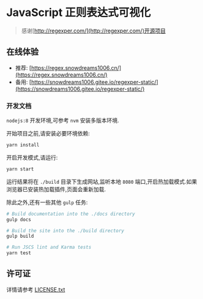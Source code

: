 # JavaScript 正则表达式可视化

> 感谢[http://regexper.com/](http://regexper.com/)开源项目

## 在线体验

- 推荐: [https://regex.snowdreams1006.cn/](https://regex.snowdreams1006.cn/)
- 备用: [https://snowdreams1006.gitee.io/regexper-static/](https://snowdreams1006.gitee.io/regexper-static/)

### 开发文档

`nodejs:8` 开发环境,可参考 `nvm` 安装多版本环境.

开始项目之前,请安装必要环境依赖:

```bash
yarn install
```

开启开发模式,请运行:

```bash
yarn start
```

运行结果将在 `./build` 目录下生成网站,监听本地 `8080` 端口,开启热加载模式.如果浏览器已安装热加载插件,页面会重新加载.

除此之外,还有一些其他 `gulp` 任务:

```bash
# Build documentation into the ./docs directory
gulp docs 

# Build the site into the ./build directory
gulp build 

# Run JSCS lint and Karma tests
yarn test 
```  

## 许可证

详情请参考 [LICENSE.txt](./LICENSE.txt)
